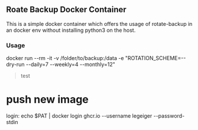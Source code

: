 ## Roate Backup Docker Container
This is a simple docker container which offers the usage of rotate-backup in an docker env without installing python3 on the host.


### Usage

   docker run --rm -it -v /folder/to/backup:/data -e "ROTATION_SCHEME=--dry-run --daily=7 --weekly=4 --monthly=12"

>  test
> 

# push new image

login:
   echo $PAT | docker login ghcr.io --username legeiger --password-stdin


